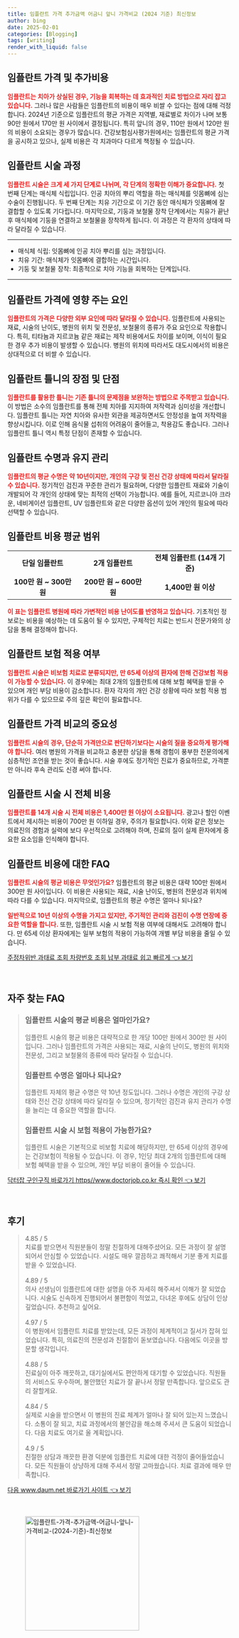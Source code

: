 ```yaml
---
title: 임플란트 가격 추가금액 어금니 앞니 가격비교 (2024 기준) 최신정보
author: bing
date: 2025-02-01
categories: [Blogging]
tags: [writing]
render_with_liquid: false
---
```



<h2 id='임플란트_가격_및_추가비용'>임플란트 가격 및 추가비용</h2>

<p><b><span style="color: #ee2323;">임플란트는 치아가 상실된 경우, 기능을 회복하는 데 효과적인 치료 방법으로 자리 잡고 있습니다.</span></b> 그러나 많은 사람들은 임플란트의 비용이 매우 비쌀 수 있다는 점에 대해 걱정합니다. 2024년 기준으로 임플란트의 평균 가격은 지역별, 재료별로 차이가 나며 보통 90만 원에서 170만 원 사이에서 결정됩니다. 특히 앞니의 경우, 110만 원에서 120만 원의 비용이 소요되는 경우가 많습니다. 건강보험심사평가원에서는 임플란트의 평균 가격을 공시하고 있으나, 실제 비용은 각 치과마다 다르게 책정될 수 있습니다. </p>

<h2 id='임플란트_시술_과정'>임플란트 시술 과정</h2>

<p><b><span style="color: #ee2323;">임플란트 시술은 크게 세 가지 단계로 나뉘며, 각 단계의 정확한 이해가 중요합니다.</span></b> 첫 번째 단계는 매식체 식립입니다. 인공 치아의 뿌리 역할을 하는 매식체를 잇몸뼈에 심는 수술이 진행됩니다. 두 번째 단계는 치유 기간으로 이 기간 동안 매식체가 잇몸뼈에 잘 결합할 수 있도록 기다립니다. 마지막으로, 기둥과 보철물 장착 단계에서는 치유가 끝난 후 매식체에 기둥을 연결하고 보철물을 장착하게 됩니다. 이 과정은 각 환자의 상태에 따라 달라질 수 있습니다.</p>

<hr />

<ul>
    <li>매식체 식립: 잇몸뼈에 인공 치아 뿌리를 심는 과정입니다.</li>
    <li>치유 기간: 매식체가 잇몸뼈에 결합하는 시간입니다.</li>
    <li>기둥 및 보철물 장착: 최종적으로 치아 기능을 회복하는 단계입니다.</li>
</ul>

<hr />

<h2 id='임플란트_가격에_영향_주는_요인'>임플란트 가격에 영향 주는 요인</h2>

<p><b><span style="color: #ee2323;">임플란트의 가격은 다양한 외부 요인에 따라 달라질 수 있습니다.</span></b> 임플란트에 사용되는 재료, 시술의 난이도, 병원의 위치 및 전문성, 보철물의 종류가 주요 요인으로 작용합니다. 특히, 티타늄과 지르코늄 같은 재료는 제작 비용에서도 차이를 보이며, 이식이 필요한 경우 추가 비용이 발생할 수 있습니다. 병원의 위치에 따라서도 대도시에서의 비용은 상대적으로 더 비쌀 수 있습니다.</p>

<h2 id='임플란트_틀니_장점_및_단점'>임플란트 틀니의 장점 및 단점</h2>

<p><b><span style="color: #ee2323;">임플란트를 활용한 틀니는 기존 틀니의 문제점을 보완하는 방법으로 주목받고 있습니다.</span></b> 이 방법은 소수의 임플란트를 통해 전체 치아를 지지하여 저작력과 심미성을 개선합니다. 임플란트 틀니는 자연 치아와 유사한 외관을 제공하면서도 안정성을 높여 저작력을 향상시킵니다. 이로 인해 음식물 섭취의 어려움이 줄어들고, 착용감도 좋습니다. 그러나 임플란트 틀니 역시 특정 단점이 존재할 수 있습니다.</p>

<h2 id='임플란트_수명과_유지관리'>임플란트 수명과 유지 관리</h2>

<p><b><span style="color: #ee2323;">임플란트의 평균 수명은 약 10년이지만, 개인의 구강 및 전신 건강 상태에 따라서 달라질 수 있습니다.</span></b> 정기적인 검진과 꾸준한 관리가 필요하며, 다양한 임플란트 재료와 기술이 개발되어 각 개인의 상태에 맞는 최적의 선택이 가능합니다. 예를 들어, 지르코니아 크라운, 네비게이션 임플란트, UV 임플란트와 같은 다양한 옵션이 있어 개인의 필요에 따라 선택할 수 있습니다. </p>

<h2 id='임플란트_비용_평균_범위'>임플란트 비용 평균 범위</h2>

<table>
    <tr>
        <td style="text-align: center; height: 17px;"><b>단일 임플란트</b></td>
        <td style="text-align: center; height: 17px;"><b>2개 임플란트</b></td>
        <td style="text-align: center; height: 17px;"><b>전체 임플란트 (14개 기준)</b></td>
    </tr>
    <tr>
        <td style="text-align: center; height: 17px;"><b>100만 원 ~ 300만 원</b></td>
        <td style="text-align: center; height: 17px;"><b>200만 원 ~ 600만 원</b></td>
        <td style="text-align: center; height: 17px;"><b>1,400만 원 이상</b></td>
    </tr>
</table>

<p><b><span style="color: #ee2323;">이 표는 임플란트 병원에 따라 가변적인 비용 난이도를 반영하고 있습니다.</span></b> 기초적인 정보로는 비용을 예상하는 데 도움이 될 수 있지만, 구체적인 치료는 반드시 전문가와의 상담을 통해 결정해야 합니다.</p>

<h2 id='임플란트_보험_적용 여부'>임플란트 보험 적용 여부</h2>

<p><b><span style="color: #ee2323;">임플란트 시술은 비보험 치료로 분류되지만, 만 65세 이상의 환자에 한해 건강보험 적용이 가능할 수 있습니다.</span></b> 이 경우에는 최대 2개의 임플란트에 대해 보험 혜택을 받을 수 있으며 개인 부담 비용이 감소합니다. 환자 각자의 개인 건강 상황에 따라 보험 적용 범위가 다를 수 있으므로 주의 깊은 확인이 필요합니다.</p>

<h2 id='임플란트_가격_비교_중요성'>임플란트 가격 비교의 중요성</h2>

<p><b><span style="color: #ee2323;">임플란트 시술의 경우, 단순히 가격만으로 판단하기보다는 시술의 질을 중요하게 평가해야 합니다.</span></b> 여러 병원의 가격을 비교하고 충분한 상담을 통해 경험이 풍부한 전문의에게 심층적인 조언을 받는 것이 좋습니다. 시술 후에도 정기적인 진료가 중요하므로, 가격뿐만 아니라 후속 관리도 신경 써야 합니다.</p>

<h2 id='임플란트_전체_비용'>임플란트 시술 시 전체 비용</h2>

<p><b><span style="color: #ee2323;">임플란트를 14개 시술 시 전체 비용은 1,400만 원 이상이 소요됩니다.</span></b> 광고나 할인 이벤트에서 제시하는 비용이 700만 원 이하일 경우, 주의가 필요합니다. 이와 같은 정보는 의료진의 경험과 실력에 보다 우선적으로 고려해야 하며, 진료의 질이 실제 환자에게 중요한 요소임을 인식해야 합니다.</p>

<h2 id='임플란트_비용에_대한_FAQ'>임플란트 비용에 대한 FAQ</h2>

<p><b><span style="color: #ee2323;">임플란트 시술의 평균 비용은 무엇인가요?</span></b> 임플란트의 평균 비용은 대략 100만 원에서 300만 원 사이입니다. 이 비용은 사용되는 재료, 시술 난이도, 병원의 전문성과 위치에 따라 다를 수 있습니다. 마지막으로, 임플란트의 평균 수명은 얼마나 되나요?</p>

<p><b><span style="color: #ee2323;">일반적으로 10년 이상의 수명을 가지고 있지만, 주기적인 관리와 검진이 수명 연장에 중요한 역할을 합니다.</span></b> 또한, 임플란트 시술 시 보험 적용 여부에 대해서도 고려해야 합니다. 만 65세 이상 환자에게는 일부 보험의 적용이 가능하여 개별 부담 비용을 줄일 수 있습니다.</p>


<p><a class="click-button" title="주정차위반 과태료 조회 차량번호 조회 납부 과태료 쉽고 빠르게" href="https://blackassets.github.io/posts/%EC%A3%BC%EC%A0%95%EC%B0%A8%EC%9C%84%EB%B0%98-%EA%B3%BC%ED%83%9C%EB%A3%8C-%EC%A1%B0%ED%9A%8C-%EC%B0%A8%EB%9F%89%EB%B2%88%ED%98%B8-%EC%A1%B0%ED%9A%8C-%EB%82%A9%EB%B6%80-%EA%B3%BC%ED%83%9C%EB%A3%8C-%EC%89%BD%EA%B3%A0-%EB%B9%A0%EB%A5%B4%EA%B2%8C/" rel="dofollow">주정차위반 과태료 조회 차량번호 조회 납부 과태료 쉽고 빠르게 👈 보기</a></p><br>
<h2 id='자주_찾는_FAQ'>자주 찾는 FAQ</h2>
<div itemscope="" itemtype="https://schema.org/FAQPage">
<blockquote>
<div itemscope="" itemprop="mainEntity" itemtype="https://schema.org/Question">
<h3 itemprop="name">임플란트 시술의 평균 비용은 얼마인가요?</h3>
<div itemscope="" itemprop="acceptedAnswer" itemtype="https://schema.org/Answer">
<span itemprop="text">
<p>임플란트 시술의 평균 비용은 대략적으로 한 개당 100만 원에서 300만 원 사이입니다. 그러나 임플란트의 가격은 사용되는 재료, 시술의 난이도, 병원의 위치와 전문성, 그리고 보철물의 종류에 따라 달라질 수 있습니다.</p>
</span>
</div>
</div>
<div itemscope="" itemprop="mainEntity" itemtype="https://schema.org/Question">
<h3 itemprop="name">임플란트 수명은 얼마나 되나요?</h3>
<div itemscope="" itemprop="acceptedAnswer" itemtype="https://schema.org/Answer">
<span itemprop="text">
<p>임플란트 자체의 평균 수명은 약 10년 정도입니다. 그러나 수명은 개인의 구강 상태와 전신 건강 상태에 따라 달라질 수 있으며, 정기적인 검진과 유지 관리가 수명을 늘리는 데 중요한 역할을 합니다.</p>
</span>
</div>
</div>
<div itemscope="" itemprop="mainEntity" itemtype="https://schema.org/Question">
<h3 itemprop="name">임플란트 시술 시 보험 적용이 가능한가요?</h3>
<div itemscope="" itemprop="acceptedAnswer" itemtype="https://schema.org/Answer">
<span itemprop="text">
<p>임플란트 시술은 기본적으로 비보험 치료에 해당하지만, 만 65세 이상의 경우에는 건강보험이 적용될 수 있습니다. 이 경우, 1인당 최대 2개의 임플란트에 대해 보험 혜택을 받을 수 있으며, 개인 부담 비용이 줄어들 수 있습니다.</p>
</span>
</div>
</div>
</blockquote>
</div>
<p><a class="click-button" title="닥터잡 구인구직 바로가기 https//www.doctorjob.co.kr 즉시 확인" href="https://blackassets.github.io/posts/%EB%8B%A5%ED%84%B0%EC%9E%A1-%EA%B5%AC%EC%9D%B8%EA%B5%AC%EC%A7%81-%EB%B0%94%EB%A1%9C%EA%B0%80%EA%B8%B0-httpswww.doctorjob.co.kr-%EC%A6%89%EC%8B%9C-%ED%99%95%EC%9D%B8/" rel="dofollow">닥터잡 구인구직 바로가기 https//www.doctorjob.co.kr 즉시 확인 👈 보기</a></p><br>
<h2 id='후기'>후기</h2>
<div itemscope itemtype="https://schema.org/Product">
  <blockquote>
  <div itemprop="review" itemscope itemtype="https://schema.org/Review">
      <div itemprop="reviewRating" itemscope itemtype="https://schema.org/Rating"> <span itemprop="ratingValue">4.85</span> / <span itemprop="bestRating">5</span> </div>
      <span itemprop="reviewBody">치료를 받으면서 직원분들이 정말 친절하게 대해주셨어요. 모든 과정이 잘 설명되어서 안심할 수 있었습니다. 시설도 매우 깔끔하고 쾌적해서 기분 좋게 치료를 받을 수 있었습니다.</span>
  </div>
  <br>
  <div itemprop="review" itemscope itemtype="https://schema.org/Review">
      <div itemprop="reviewRating" itemscope itemtype="https://schema.org/Rating"> <span itemprop="ratingValue">4.89</span> / <span itemprop="bestRating">5</span> </div>
      <span itemprop="reviewBody">의사 선생님이 임플란트에 대한 설명을 아주 자세히 해주셔서 이해가 잘 되었습니다. 시술도 신속하게 진행되어서 불편함이 적었고, 다녀온 후에도 상담이 인상 깊었습니다. 추천하고 싶어요.</span>
  </div>
  <br>
  <div itemprop="review" itemscope itemtype="https://schema.org/Review">
      <div itemprop="reviewRating" itemscope itemtype="https://schema.org/Rating"> <span itemprop="ratingValue">4.97</span> / <span itemprop="bestRating">5</span> </div>
      <span itemprop="reviewBody">이 병원에서 임플란트 치료를 받았는데, 모든 과정이 체계적이고 질서가 잡혀 있었습니다. 특히, 의료진의 전문성과 친절함이 돋보였습니다. 다음에도 이곳을 방문할 생각입니다.</span>
  </div>
  <br>
  <div itemprop="review" itemscope itemtype="https://schema.org/Review">
      <div itemprop="reviewRating" itemscope itemtype="https://schema.org/Rating"> <span itemprop="ratingValue">4.88</span> / <span itemprop="bestRating">5</span> </div>
      <span itemprop="reviewBody">진료실이 아주 깨끗하고, 대기실에서도 편안하게 대기할 수 있었습니다. 직원들의 서비스도 우수하며, 불안했던 치료가 잘 끝나서 정말 만족합니다. 앞으로도 관리 잘할게요.</span>
  </div>
  <br>
  <div itemprop="review" itemscope itemtype="https://schema.org/Review">
      <div itemprop="reviewRating" itemscope itemtype="https://schema.org/Rating"> <span itemprop="ratingValue">4.84</span> / <span itemprop="bestRating">5</span> </div>
      <span itemprop="reviewBody">실제로 시술을 받으면서 이 병원의 진료 체계가 얼마나 잘 되어 있는지 느꼈습니다. 소통이 잘 되고, 치료 과정에서의 불안감을 해소해 주셔서 큰 도움이 되었습니다. 다음 치료도 여기로 올 계획입니다.</span>
  </div>
  <br>
  <div itemprop="review" itemscope itemtype="https://schema.org/Review">
      <div itemprop="reviewRating" itemscope itemtype="https://schema.org/Rating"> <span itemprop="ratingValue">4.9</span> / <span itemprop="bestRating">5</span> </div>
      <span itemprop="reviewBody">친절한 상담과 깨끗한 환경 덕분에 임플란트 치료에 대한 걱정이 줄어들었습니다. 모든 직원들이 상냥하게 대해 주셔서 정말 고마웠습니다. 치료 결과에 매우 만족합니다.</span>
  </div>
  </blockquote>
</div>
<p><a class="click-button" title="다음 www.daum.net 바로가기 사이트" href="https://blackassets.github.io/posts/%EB%8B%A4%EC%9D%8C-www.daum.net-%EB%B0%94%EB%A1%9C%EA%B0%80%EA%B8%B0-%EC%82%AC%EC%9D%B4%ED%8A%B8/" rel="dofollow">다음 www.daum.net 바로가기 사이트 👈 보기</a></p><br>
<figure class="image"><img src="https://blackassets.github.io/assets/img/thumbnail/임플란트-가격-추가금액-어금니-앞니-가격비교-(2024-기준)-최신정보.webp" alt="임플란트-가격-추가금액-어금니-앞니-가격비교-(2024-기준)-최신정보" width="256" height="256"></figure>